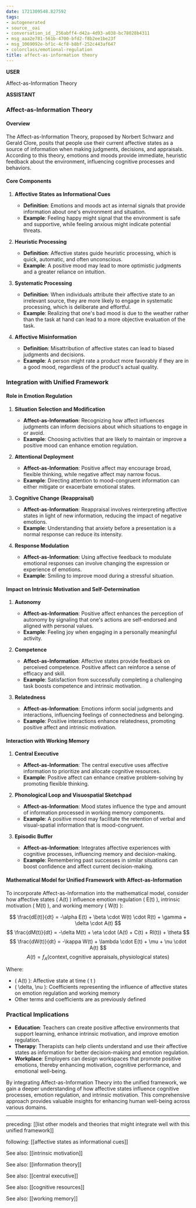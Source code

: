 ```yaml
---
date: 1721309548.827592
tags:
- autogenerated
- source__oai
- conversation_id__256abff4-d42a-4d93-a038-bc78028b4311
- msg_aaa2e781-561b-4700-bfd2-f8b2ee1be23f
- msg_1069092e-bf1c-4cf8-b8bf-252c443af647
- colorclass/emotional-regulation
title: affect-as-information theory
---
```


**USER**

Affect-as-Information Theory


**ASSISTANT**

### Affect-as-Information Theory

#### Overview
The Affect-as-Information Theory, proposed by Norbert Schwarz and Gerald Clore, posits that people use their current affective states as a source of information when making judgments, decisions, and appraisals. According to this theory, emotions and moods provide immediate, heuristic feedback about the environment, influencing cognitive processes and behaviors.

#### Core Components
1. **Affective States as Informational Cues**
   - **Definition**: Emotions and moods act as internal signals that provide information about one's environment and situation.
   - **Example**: Feeling happy might signal that the environment is safe and supportive, while feeling anxious might indicate potential threats.

2. **Heuristic Processing**
   - **Definition**: Affective states guide heuristic processing, which is quick, automatic, and often unconscious.
   - **Example**: A positive mood may lead to more optimistic judgments and a greater reliance on intuition.

3. **Systematic Processing**
   - **Definition**: When individuals attribute their affective state to an irrelevant source, they are more likely to engage in systematic processing, which is deliberate and effortful.
   - **Example**: Realizing that one's bad mood is due to the weather rather than the task at hand can lead to a more objective evaluation of the task.

4. **Affective Misinformation**
   - **Definition**: Misattribution of affective states can lead to biased judgments and decisions.
   - **Example**: A person might rate a product more favorably if they are in a good mood, regardless of the product's actual quality.

### Integration with Unified Framework

#### Role in Emotion Regulation
1. **Situation Selection and Modification**
   - **Affect-as-Information**: Recognizing how affect influences judgments can inform decisions about which situations to engage in or avoid.
   - **Example**: Choosing activities that are likely to maintain or improve a positive mood can enhance emotion regulation.

2. **Attentional Deployment**
   - **Affect-as-Information**: Positive affect may encourage broad, flexible thinking, while negative affect may narrow focus.
   - **Example**: Directing attention to mood-congruent information can either mitigate or exacerbate emotional states.

3. **Cognitive Change (Reappraisal)**
   - **Affect-as-Information**: Reappraisal involves reinterpreting affective states in light of new information, reducing the impact of negative emotions.
   - **Example**: Understanding that anxiety before a presentation is a normal response can reduce its intensity.

4. **Response Modulation**
   - **Affect-as-Information**: Using affective feedback to modulate emotional responses can involve changing the expression or experience of emotions.
   - **Example**: Smiling to improve mood during a stressful situation.

#### Impact on Intrinsic Motivation and Self-Determination
1. **Autonomy**
   - **Affect-as-Information**: Positive affect enhances the perception of autonomy by signaling that one's actions are self-endorsed and aligned with personal values.
   - **Example**: Feeling joy when engaging in a personally meaningful activity.

2. **Competence**
   - **Affect-as-Information**: Affective states provide feedback on perceived competence. Positive affect can reinforce a sense of efficacy and skill.
   - **Example**: Satisfaction from successfully completing a challenging task boosts competence and intrinsic motivation.

3. **Relatedness**
   - **Affect-as-Information**: Emotions inform social judgments and interactions, influencing feelings of connectedness and belonging.
   - **Example**: Positive interactions enhance relatedness, promoting positive affect and intrinsic motivation.

#### Interaction with Working Memory
1. **Central Executive**
   - **Affect-as-Information**: The central executive uses affective information to prioritize and allocate cognitive resources.
   - **Example**: Positive affect can enhance creative problem-solving by promoting flexible thinking.

2. **Phonological Loop and Visuospatial Sketchpad**
   - **Affect-as-Information**: Mood states influence the type and amount of information processed in working memory components.
   - **Example**: A positive mood may facilitate the retention of verbal and visual-spatial information that is mood-congruent.

3. **Episodic Buffer**
   - **Affect-as-Information**: Integrates affective experiences with cognitive processes, influencing memory and decision-making.
   - **Example**: Remembering past successes in similar situations can boost confidence and affect current decision-making.

#### Mathematical Model for Unified Framework with Affect-as-Information
To incorporate Affect-as-Information into the mathematical model, consider how affective states \( A(t) \) influence emotion regulation \( E(t) \), intrinsic motivation \( M(t) \), and working memory \( W(t) \):

$$ \frac{dE(t)}{dt} = -\alpha E(t) + \beta \cdot W(t) \cdot R(t) + \gamma + \delta \cdot A(t) $$
$$ \frac{dM(t)}{dt} = -\delta M(t) + \eta \cdot (A(t) + C(t) + Rl(t)) + \theta $$
$$ \frac{dW(t)}{dt} = -\kappa W(t) + \lambda \cdot E(t) + \mu + \nu \cdot A(t) $$
$$ A(t) = f_A(\text{context}, \text{cognitive appraisals}, \text{physiological states}) $$

Where:
- \( A(t) \): Affective state at time \( t \)
- \( \delta, \nu \): Coefficients representing the influence of affective states on emotion regulation and working memory
- Other terms and coefficients are as previously defined

### Practical Implications
- **Education**: Teachers can create positive affective environments that support learning, enhance intrinsic motivation, and improve emotion regulation.
- **Therapy**: Therapists can help clients understand and use their affective states as information for better decision-making and emotion regulation.
- **Workplace**: Employers can design workspaces that promote positive emotions, thereby enhancing motivation, cognitive performance, and emotional well-being.

By integrating Affect-as-Information Theory into the unified framework, we gain a deeper understanding of how affective states influence cognitive processes, emotion regulation, and intrinsic motivation. This comprehensive approach provides valuable insights for enhancing human well-being across various domains.


---

preceding: [[list other models and theories that might integrate well with this unified framework]]  


following: [[affective states as informational cues]]

See also: [[intrinsic motivation]]


See also: [[information theory]]


See also: [[central executive]]


See also: [[cognitive resources]]


See also: [[working memory]]